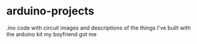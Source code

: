 # arduino-projects
.ino code with circuit images and descriptions of the things I've built with the arduino kit my boyfriend got me
